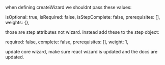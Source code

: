   when defining createWizard we shouldnt pass these values:
  
  isOptional: true,
  isRequired: false,
  isStepComplete: false,
  prerequisites: [],
  weights: {},

  those are step attributes not wizard. instead add these to the step object:

  required: false,
  complete: false,
  prerequisites: [],
  weight: 1,

  update core wizard, make sure react wizard is updated and the docs are updated.